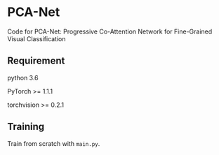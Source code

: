 # PCA-Net
Code for PCA-Net: Progressive Co-Attention Network for Fine-Grained Visual Classification

## Requirement
python 3.6

PyTorch >= 1.1.1

torchvision >= 0.2.1

## Training
Train from scratch with `main.py`.
